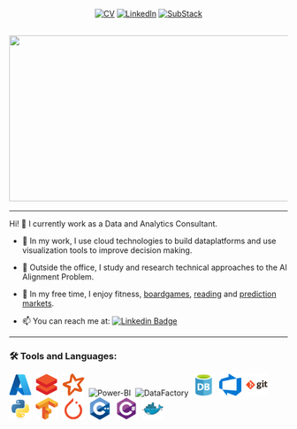 <div id="header" align="center">
  


[![CV](https://img.shields.io/badge/CV-Green?style=for-the-badge&logo=googledrive&logoColor=white)](https://drive.google.com/file/d/1ovjrgRSf-P52wV3pWPM5TAQpnhoiCX6R/view?usp=sharing)
[![LinkedIn](https://img.shields.io/badge/LinkedIn-blue?style=for-the-badge&logo=linkedin&logoColor=white)](https://www.linkedin.com/in/axel-ahlqvist-b16596101/)
[![SubStack](https://img.shields.io/badge/Substack-orange?style=for-the-badge&logo=substack&logoColor=white)](https://axelahlqvist.substack.com/)
  

</div>



  



<div align= "center">
<img src="https://komarev.com/ghpvc/?username=Potentialkillscreen&style=flat-square&color=blue" alt=""/>

</div>
<div align="center">
  <img src="https://media.giphy.com/media/dWesBcTLavkZuG35MI/giphy.gif" width="600" height="300"/>
</div>

  ---



Hi! :wave: I currently work as a Data and Analytics Consultant.
- :necktie: In my work, I use cloud technologies to build dataplatforms and use visualization tools to improve decision making.

- :seedling: Outside the office, I study and research technical approaches to the AI Alignment Problem.

- :game_die: In my free time, I enjoy fitness, [boardgames](https://github.com/PotentialKillScreen/PokemonMaster), [reading](https://www.goodreads.com/review/list/65221630-axel-ahlqvist?ref=nav_mybooks) and [prediction markets](https://manifold.markets/AxelAhlqvist).

- :mailbox: You can reach me at: [![Linkedin Badge](https://img.shields.io/badge/-Axel-blue?style=flat&logo=Linkedin&logoColor=white)](https://www.linkedin.com/in/axel-ahlqvist-b16596101)

---

### :hammer_and_wrench: Tools and Languages:

  <div>
  <img src="https://github.com/devicons/devicon/blob/master/icons/azure/azure-original.svg" title="Azure" alt="Azure" width="40" height="40"/>&nbsp;
  <img src="https://github.com/Azure-Player/icons-and-symbols/blob/master/popular/databricks.svg" title="DataBricks" alt="DataBricks" width="40" height="40"/>&nbsp;
  <img src="https://github.com/devicons/devicon/blob/master/icons/apachespark/apachespark-original.svg" title="ApacheSpark" alt="ApacheSpark" width="40" height="40"/>&nbsp;
  <img src="https://github.com/microsoft/PowerBI-Icons/blob/main/SVG/Power-BI.svg" title="Power-BI" alt="Power-BI" width="40" height="40"/>&nbsp;
  <img src="https://github.com/David-Summers/Azure-Design/blob/master/SVG_Azure_All/Data%20Factory.svg" title="DataFactory" alt="DataFactory" width="40" height="40"/>&nbsp;
  <img src="https://github.com/Azure-Player/icons-and-symbols/blob/master/Microsoft/Azure-Cloud-and-Enterprise-Symbol-Icon-Set/Symbols/CnE_Cloud/SVG/Azure%20Database%20General_COLOR.svg"  title="Database" alt="Database" width="40" height="40"/>&nbsp;
  <img src="https://github.com/Azure-Player/icons-and-symbols/blob/master/AzureDevOps.png" title="AzureDevOpts" alt="AzureDevOps" width="40" height="40"/>&nbsp;
  <img src="https://github.com/devicons/devicon/blob/master/icons/git/git-original-wordmark.svg" title="Git" **alt="Git" width="40" height="40"/>
  <img src="https://github.com/devicons/devicon/blob/master/icons/python/python-original.svg" title="Python" alt="Python" width="40" height="40"/>&nbsp;
  <img src="https://github.com/Azure-Player/icons-and-symbols/blob/master/popular/Tensorflow_logo.svg" title="TensorFlow" alt="TensorFlow" width="40" height="40"/>&nbsp;
  <img src="https://github.com/devicons/devicon/blob/master/icons/pytorch/pytorch-original.svg" title="PyTorch"  alt="PyTorch" width="40" height="40"/>&nbsp;
  <img src="https://github.com/devicons/devicon/blob/master/icons/cplusplus/cplusplus-original.svg" title="C++" alt="C++" width="40" height="40"/>&nbsp;
  <img src="https://github.com/devicons/devicon/blob/master/icons/csharp/csharp-original.svg" title="C#" alt="C#" width="40" height="40"/>&nbsp;
  <img src="https://github.com/devicons/devicon/blob/master/icons/docker/docker-original.svg" title="Docker" alt="Docker" width="40" height="40"/>&nbsp;
  
</div>



  <!--- 
  --->
